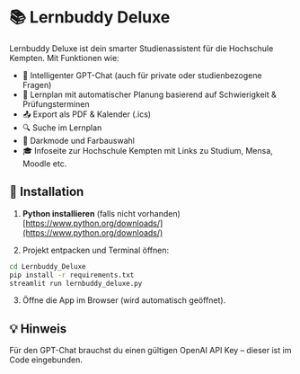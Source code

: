 # 📚 Lernbuddy Deluxe

Lernbuddy Deluxe ist dein smarter Studienassistent für die Hochschule Kempten. Mit Funktionen wie:

- 💬 Intelligenter GPT-Chat (auch für private oder studienbezogene Fragen)
- 📅 Lernplan mit automatischer Planung basierend auf Schwierigkeit & Prüfungsterminen
- 📤 Export als PDF & Kalender (.ics)
- 🔍 Suche im Lernplan
- 🎨 Darkmode und Farbauswahl
- 🎓 Infoseite zur Hochschule Kempten mit Links zu Studium, Mensa, Moodle etc.

## 🚀 Installation

1. **Python installieren** (falls nicht vorhanden)  
   [https://www.python.org/downloads/](https://www.python.org/downloads/)

2. Projekt entpacken und Terminal öffnen:

```bash
cd Lernbuddy_Deluxe
pip install -r requirements.txt
streamlit run lernbuddy_deluxe.py
```

3. Öffne die App im Browser (wird automatisch geöffnet).

## 💡 Hinweis

Für den GPT-Chat brauchst du einen gültigen OpenAI API Key – dieser ist im Code eingebunden.